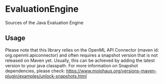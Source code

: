 # EvaluationEngine
Sources of the Java Evaluation Engine

## Usage
Please note that this library relies on the OpenML API Connector (maven id: org.openml.apiconnector) and often requires a snapshot version that is not released on Maven yet. Usually, this can be achieved by adding the latest version to your java classpath. 
For more information on Snapshot dependencies, please check: 
https://www.mojohaus.org/versions-maven-plugin/examples/unlock-snapshots.html
